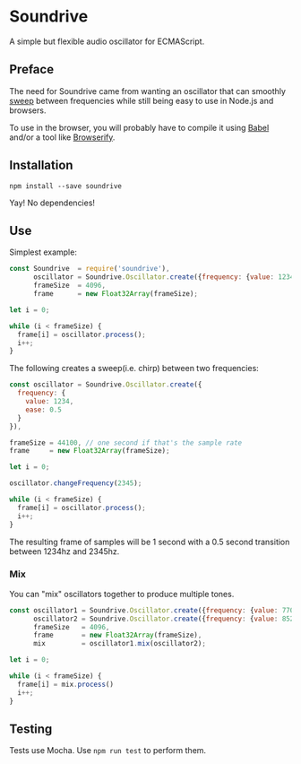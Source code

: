 Soundrive
==========

A simple but flexible audio oscillator for ECMAScript.

## Preface

The need for Soundrive came from wanting an oscillator that can smoothly [sweep](https://en.wikipedia.org/wiki/Chirp) between frequencies while still being easy to use in Node.js and browsers.

To use in the browser, you will probably have to compile it using [Babel](https://babeljs.io/) and/or a tool like [Browserify](http://browserify.org/).

## Installation

`npm install --save soundrive`

Yay!  No dependencies!

## Use

Simplest example:

```javascript
const Soundrive  = require('soundrive'),
      oscillator = Soundrive.Oscillator.create({frequency: {value: 12345}}),
      frameSize  = 4096,
      frame      = new Float32Array(frameSize);

let i = 0;

while (i < frameSize) {
  frame[i] = oscillator.process();
  i++;
}

```

The following creates a sweep(i.e. chirp) between two frequencies:

```javascript
const oscillator = Soundrive.Oscillator.create({
  frequency: {
    value: 1234,
    ease: 0.5
  }
}),

frameSize = 44100, // one second if that's the sample rate
frame     = new Float32Array(frameSize);

let i = 0;

oscillator.changeFrequency(2345);

while (i < frameSize) {
  frame[i] = oscillator.process();
  i++;
}
```

The resulting frame of samples will be 1 second with a 0.5 second transition between 1234hz and 2345hz.

### Mix

You can "mix" oscillators together to produce multiple tones.

```javascript
const oscillator1 = Soundrive.Oscillator.create({frequency: {value: 770}}),
      oscillator2 = Soundrive.Oscillator.create({frequency: {value: 852}}),
      frameSize   = 4096,
      frame       = new Float32Array(frameSize),
      mix         = oscillator1.mix(oscillator2);

let i = 0;

while (i < frameSize) {
  frame[i] = mix.process()
  i++;
}

```

## Testing

Tests use Mocha.  Use `npm run test` to perform them.

